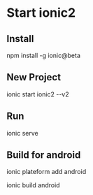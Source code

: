 Start ionic2
==============

## Install

  npm install -g ionic@beta

## New Project

  ionic start ionic2 --v2

## Run

  ionic serve

## Build for android

  ionic plateform add android
  
  ionic build android
